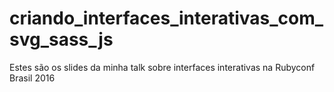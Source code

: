 # criando_interfaces_interativas_com_svg_sass_js
Estes são os slides da minha talk sobre interfaces interativas na Rubyconf Brasil 2016

